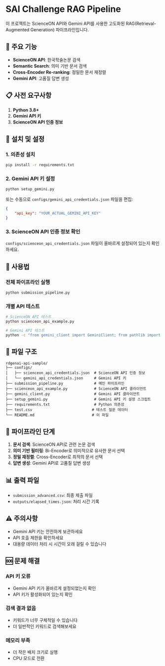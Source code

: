 # SAI Challenge RAG Pipeline

이 프로젝트는 ScienceON API와 Gemini API를 사용한 고도화된 RAG(Retrieval-Augmented Generation) 파이프라인입니다.

## 🚀 주요 기능

- **ScienceON API**: 한국학술논문 검색
- **Semantic Search**: 의미 기반 문서 검색
- **Cross-Encoder Re-ranking**: 정밀한 문서 재정렬
- **Gemini API**: 고품질 답변 생성

## 📋 사전 요구사항

1. **Python 3.8+**
2. **Gemini API 키**
3. **ScienceON API 인증 정보**

## 🔧 설치 및 설정

### 1. 의존성 설치
```bash
pip install -r requirements.txt
```

### 2. Gemini API 키 설정
```bash
python setup_gemini.py
```
또는 수동으로 `configs/gemini_api_credentials.json` 파일을 편집:
```json
{
    "api_key": "YOUR_ACTUAL_GEMINI_API_KEY"
}
```

### 3. ScienceON API 인증 정보 확인
`configs/scienceon_api_credentials.json` 파일이 올바르게 설정되어 있는지 확인하세요.

## 🎯 사용법

### 전체 파이프라인 실행
```bash
python submission_pipeline.py
```

### 개별 API 테스트
```bash
# ScienceON API 테스트
python scienceon_api_example.py

# Gemini API 테스트
python -c "from gemini_client import GeminiClient; from pathlib import Path; client = GeminiClient(Path('./configs/gemini_api_credentials.json')); print(client.generate_answer('안녕하세요!'))"
```

## 📁 파일 구조

```
rdgenai-api-sample/
├── configs/
│   ├── scienceon_api_credentials.json  # ScienceON API 인증 정보
│   └── gemini_api_credentials.json     # Gemini API 키
├── submission_pipeline.py              # 메인 파이프라인
├── scienceon_api_example.py            # ScienceON API 클라이언트
├── gemini_client.py                    # Gemini API 클라이언트
├── setup_gemini.py                     # Gemini API 키 설정 스크립트
├── requirements.txt                    # Python 의존성
├── test.csv                           # 테스트 질문 데이터
└── README.md                          # 이 파일
```

## 🔄 파이프라인 단계

1. **문서 검색**: ScienceON API로 관련 논문 검색
2. **의미 기반 필터링**: Bi-Encoder로 의미적으로 유사한 문서 선택
3. **정밀 재정렬**: Cross-Encoder로 최적의 문서 선택
4. **답변 생성**: Gemini API로 고품질 답변 생성

## 📊 출력 파일

- `submission_advanced.csv`: 최종 제출 파일
- `outputs/elapsed_times.json`: 처리 시간 기록

## ⚠️ 주의사항

- Gemini API 키는 안전하게 보관하세요
- API 호출 제한을 확인하세요
- 대용량 데이터 처리 시 시간이 오래 걸릴 수 있습니다

## 🆘 문제 해결

### API 키 오류
- Gemini API 키가 올바르게 설정되었는지 확인
- API 키가 활성화되어 있는지 확인

### 검색 결과 없음
- 키워드가 너무 구체적일 수 있습니다
- 더 일반적인 키워드로 검색해보세요

### 메모리 부족
- 더 작은 배치 크기로 실행
- CPU 모드로 전환 
